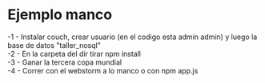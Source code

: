 # Ejemplo manco

-1 - Instalar couch, crear usuario (en el codigo esta admin admin) y luego la base de datos "taller_nosql"  <br/>
-2 - En la carpeta del dir tirar npm install <br/>
-3 - Ganar la tercera copa mundial <br/>
-4 - Correr con el webstorm a lo manco o con npm app.js <br/>

